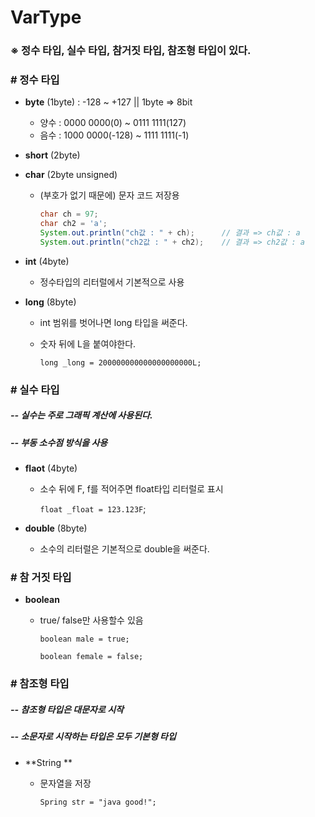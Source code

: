 # VarType

###  ※ 정수 타입, 실수 타입,  참거짓 타입, 참조형 타입이 있다.

### # 정수 타입

- **byte** (1byte) : -128 ~ +127  || 1byte => 8bit
  - 양수 : 0000 0000(0) ~ 0111 1111(127)
  - 음수 : 1000 0000(-128) ~ 1111 1111(-1)

- **short** (2byte) 

- **char** (2byte unsigned)  

  - (부호가 없기 때문에) 문자 코드 저장용

    ```java
    char ch = 97;
    char ch2 = 'a';
    System.out.println("ch값 : " + ch); 		// 결과 => ch값 : a
    System.out.println("ch2값 : " + ch2);	// 결과 => ch2값 : a
    ```

- **int** (4byte) 

  - 정수타입의 리터럴에서 기본적으로 사용

- **long** (8byte)

  - int 범위를 벗어나면 long 타입을 써준다. 

  - 숫자 뒤에 L을 붙여야한다.

    `long _long = 200000000000000000000L;`

### # 실수 타입

##### -- 실수는 주로 그래픽 계산에 사용된다.

##### -- 부동 소수점 방식을 사용

- **flaot** (4byte)

  - 소수 뒤에 F, f를 적어주면 float타입 리터럴로 표시

    `float _float = 123.123F`;

- **double** (8byte)

  - 소수의 리터럴은 기본적으로 double을 써준다.

### # 참 거짓 타입

- **boolean**

  - true/ false만 사용할수 있음

    `boolean male = true;`

    `boolean female = false;`

### # 참조형 타입

##### -- 참조형 타입은 대문자로 시작

##### -- 소문자로 시작하는 타입은 모두 기본형 타입

- **String **

  - 문자열을 저장

    `Spring str = "java good!";`

